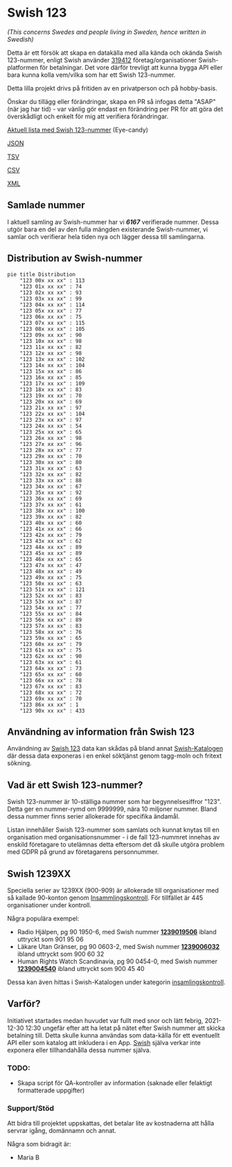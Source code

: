 # Swish 123

*(This concerns Swedes and people living in Sweden, hence written in Swedish)*

Detta är ett försök att skapa en datakälla med alla kända och okända Swish 123-nummer, enligt Swish använder [319412](https://www.swish.nu/about-swish#Swish_in_numbers) företag/organisationer Swish-platformen för betalningar. Det vore därför trevligt att kunna bygga API eller bara kunna kolla vem/vilka som har ett Swish 123-nummer.

Detta lilla projekt drivs på fritiden av en privatperson och på hobby-basis.

Önskar du tillägg eller förändringar, skapa en PR så infogas detta "ASAP" (när jag har tid) - var vänlig gör endast en förändring per PR för att göra det överskådligt och enkelt för mig att verifiera förändringar.



[Aktuell lista med Swish 123-nummer](https://github.com/cisene/swish-123/blob/master/swish-123.md) (Eye-candy)

[JSON](https://github.com/cisene/swish-123/blob/master/json/swish-123-datasource.json)

[TSV](https://github.com/cisene/swish-123/blob/master/text/swish-123-datasource.tsv)

[CSV](https://github.com/cisene/swish-123/blob/master/text/swish-123-datasource.csv)

[XML](https://github.com/cisene/swish-123/blob/master/xml-data/swish-123-datasource.xml)



## Samlade nummer

I aktuell samling av Swish-nummer har vi ***6167*** verifierade nummer. Dessa utgör bara en del av den fulla mängden existerande Swish-nummer, vi samlar och verifierar hela tiden nya och lägger dessa till samlingarna.

## Distribution av Swish-nummer

```mermaid
pie title Distribution
    "123 00x xx xx" : 113
    "123 01x xx xx" : 74
    "123 02x xx xx" : 93
    "123 03x xx xx" : 99
    "123 04x xx xx" : 114
    "123 05x xx xx" : 77
    "123 06x xx xx" : 75
    "123 07x xx xx" : 115
    "123 08x xx xx" : 105
    "123 09x xx xx" : 90
    "123 10x xx xx" : 98
    "123 11x xx xx" : 82
    "123 12x xx xx" : 98
    "123 13x xx xx" : 102
    "123 14x xx xx" : 104
    "123 15x xx xx" : 86
    "123 16x xx xx" : 85
    "123 17x xx xx" : 109
    "123 18x xx xx" : 83
    "123 19x xx xx" : 70
    "123 20x xx xx" : 69
    "123 21x xx xx" : 97
    "123 22x xx xx" : 104
    "123 23x xx xx" : 97
    "123 24x xx xx" : 54
    "123 25x xx xx" : 65
    "123 26x xx xx" : 98
    "123 27x xx xx" : 96
    "123 28x xx xx" : 77
    "123 29x xx xx" : 70
    "123 30x xx xx" : 80
    "123 31x xx xx" : 63
    "123 32x xx xx" : 82
    "123 33x xx xx" : 88
    "123 34x xx xx" : 67
    "123 35x xx xx" : 92
    "123 36x xx xx" : 69
    "123 37x xx xx" : 61
    "123 38x xx xx" : 100
    "123 39x xx xx" : 82
    "123 40x xx xx" : 60
    "123 41x xx xx" : 66
    "123 42x xx xx" : 79
    "123 43x xx xx" : 62
    "123 44x xx xx" : 89
    "123 45x xx xx" : 89
    "123 46x xx xx" : 65
    "123 47x xx xx" : 47
    "123 48x xx xx" : 49
    "123 49x xx xx" : 75
    "123 50x xx xx" : 63
    "123 51x xx xx" : 121
    "123 52x xx xx" : 83
    "123 53x xx xx" : 87
    "123 54x xx xx" : 77
    "123 55x xx xx" : 84
    "123 56x xx xx" : 89
    "123 57x xx xx" : 83
    "123 58x xx xx" : 76
    "123 59x xx xx" : 65
    "123 60x xx xx" : 79
    "123 61x xx xx" : 75
    "123 62x xx xx" : 90
    "123 63x xx xx" : 61
    "123 64x xx xx" : 73
    "123 65x xx xx" : 60
    "123 66x xx xx" : 78
    "123 67x xx xx" : 83
    "123 68x xx xx" : 72
    "123 69x xx xx" : 70
    "123 86x xx xx" : 1
    "123 90x xx xx" : 433
```

## Användning av information från Swish 123

Användning av [Swish 123](https://github.com/cisene/swish-123) data kan skådas på bland annat [Swish-Katalogen](https://b19.se/swish-katalogen/) där dessa data exponeras i en enkel söktjänst genom tagg-moln och fritext sökning.



## Vad är ett Swish 123-nummer?

Swish 123-nummer är 10-ställiga nummer som har begynnelsesiffror "123". Detta ger en nummer-rymd om 9999999, nära 10 miljoner nummer. Bland dessa nummer finns serier allokerade för specifika ändamål. 

Listan innehåller Swish 123-nummer som samlats och kunnat knytas till en organisation med organisationsnummer - i de fall 123-nummret innehas av enskild företagare to utelämnas detta eftersom det då skulle utgöra problem med GDPR på grund av företagarens personnummer.



## Swish 1239XX

Speciella serier av 1239XX (900-909) är allokerade till organisationer med så kallade 90-konton genom [Insammlingskontroll](https://www.insamlingskontroll.se/90-konto-organisationer/). För tillfället är 445 organisationer under kontroll.

Några populära exempel:

* Radio Hjälpen, pg 90 1950-6, med Swish nummer **[1239019506](https://b19.se/swish-katalogen/1239019506)** ibland uttryckt som 901 95 06
* Läkare Utan Gränser, pg 90 0603-2, med Swish nummer **[1239006032](https://b19.se/swish-katalogen/1239006032)** ibland uttryckt som 900 60 32
* Human Rights Watch Scandinavia, pg 90 0454-0, med Swish nummer **[1239004540](https://b19.se/swish-katalogen/1239004540)** ibland uttryckt som 900 45 40

Dessa kan även hittas i Swish-Katalogen under kategorin [insamlingskontroll](https://b19.se/swish-katalogen/k/insamlingskontroll).



## Varför?

Initiativet startades medan huvudet var fullt med snor och lätt febrig, 2021-12-30 12:30 ungefär efter att ha letat på nätet efter Swish nummer att skicka betalning till. Detta skulle kunna användas som data-källa för ett eventuellt API eller som katalog att inkludera i en App. [Swish](https://swish.nu/) själva verkar inte exponera eller tillhandahålla dessa nummer själva. 



### TODO:

* Skapa script för QA-kontroller av information (saknade eller felaktigt formatterade uppgifter)


### Support/Stöd

Att bidra till projektet uppskattas, det betalar lite av kostnaderna att hålla servrar igång, domännamn och annat.

Några som bidragit är:
* Maria B
